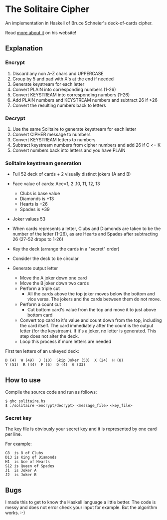 # The Solitaire Cipher

An implementation in Haskell of Bruce Schneier's deck-of-cards cipher.

Read [more about it](https://www.schneier.com/solitaire.html) on his website!

## Explanation

### Encrypt
    
1. Discard any non A-Z chars and UPPERCASE
2. Group by 5 and pad with X's at the end if needed
3. Generate keystream for each letter
4. Convert PLAIN into corresponding numbers (1-26)
5. Convert KEYSTREAM into corresponding numbers (1-26)
6. Add PLAIN numbers and KEYSTREAM numbers and subtract 26 if >26
7. Convert the resulting numbers back to letters

### Decrypt
    
1. Use the same Solitaire to generate keystream for each letter
2. Convert CIPHER message to numbers
3. Convert KEYSTREAM letters to numbers
4. Subtract keystream numbers from cipher numbers and add 26 if C <= K
5. Convert numbers back into letters and you have PLAIN

### Solitaire keystream generation

- Full 52 deck of cards + 2 visually distinct jokers (A and B)
- Face value of cards: Ace=1, 2..10, 11, 12, 13
    - Clubs is base value
    - Diamonds is +13
    - Hearts is +26
    - Spades is +39
- Joker values 53
- When cards represents a letter, Clubs and Diamonds are taken to be the
    number of the letter (1-26), as are Hearts and Spades after subtracting
    26 (27-52 drops to 1-26)
- Key the deck (arrange the cards in a "secret" order)
- Consider the deck to be circular

- Generate output letter
    - Move the A joker down one card
    - Move the B joker down two cards
    - Perform a triple cut
        - All the cards above the top joker moves below the bottom and vice
        versa. The jokers and the cards between them do not move.
    - Perform a count cut
        - Cut bottom card's value from the top and move it to just above
        bottom card
    - Convert top card to it's value and count down from the top, including
        the card itself. The card immediately after the count is the output
        letter (for the keystream). If it's a joker, no letter is generated.
        This step does not alter the deck.
    - Loop this process if more letters are needed

First ten letters of an unkeyed deck:

    D (4)  W (49)  J (10)  Skip Joker (53)  X (24)  H (8)
    Y (51)  R (44)  F (6)  D (4)  G (33)

## How to use

Compile the source code and run as follows:

    $ ghc solitaire.hs
    $ ./solitaire <encrypt/decrypt> <message_file> <key_file>

### Secret key

The key file is obviously your secret key and it is represented by one card per line.

For example:

    C8  is 8 of Clubs
    D13 is King of Diamonds
    H1  is Ace of Hearts
    S12 is Queen of Spades
    J1  is Joker A
    J2  is Joker B

## Bugs

I made this to get to know the Haskell language a little better. The code is messy
and does not error check your input for example. But the algorithm works. :-)
